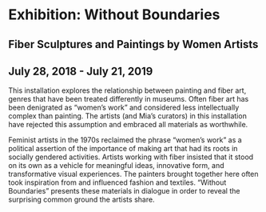 # Exhibition: Without Boundaries
## Fiber Sculptures and Paintings by Women Artists
## July 28, 2018 - July 21, 2019

This installation explores the relationship between painting and fiber art, genres that have been treated differently in museums. Often fiber art has been denigrated as “women’s work” and considered less intellectually complex than painting. The artists (and Mia’s curators) in this installation have rejected this assumption and embraced all materials as worthwhile. 

Feminist artists in the 1970s reclaimed the phrase “women’s work” as a political assertion of the importance of making art that had its roots in socially gendered activities. Artists working with fiber insisted that it stood on its own as a vehicle for meaningful ideas, innovative form, and transformative visual experiences. The painters brought together here often took inspiration from and influenced fashion and textiles. “Without Boundaries” presents these materials in dialogue in order to reveal the surprising common ground the artists share.



